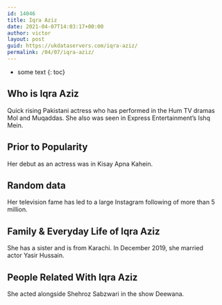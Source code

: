 ```yaml
---
id: 14046
title: Iqra Aziz
date: 2021-04-07T14:03:17+00:00
author: victor
layout: post
guid: https://ukdataservers.com/iqra-aziz/
permalink: /04/07/iqra-aziz/
---
```


* some text
{: toc}


## Who is Iqra Aziz



Quick rising Pakistani actress who has performed in the Hum TV dramas Mol and Muqaddas. She also was seen in Express Entertainment&#8217;s Ishq Mein. 

                
                
                
## Prior to Popularity



Her debut as an actress was in Kisay Apna Kahein. 

                
                
                
## Random data



Her television fame has led to a large Instagram following of more than 5 million. 

                
                
                
## Family & Everyday Life of Iqra Aziz



She has a sister and is from Karachi. In December 2019, she married actor Yasir Hussain.

                
                
                
## People Related With Iqra Aziz



She acted alongside Shehroz Sabzwari in the show Deewana. 

                
              
            
          
          
          